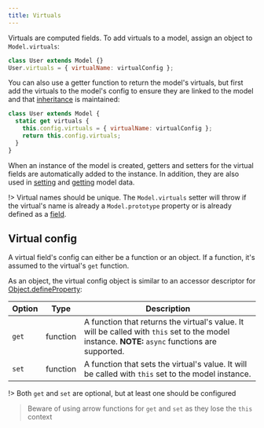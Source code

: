 ```yaml
---
title: Virtuals
---
```


Virtuals are computed fields. To add virtuals to a model, assign an object to
`Model.virtuals`:

```js
class User extends Model {}
User.virtuals = { virtualName: virtualConfig };
```

You can also use a getter function to return the model's virtuals, but first add
the virtuals to the model's config to ensure they are linked to the model and
that [inheritance](guides/fields.md#field-inheritance) is maintained:

```js
class User extends Model {
  static get virtuals {
    this.config.virtuals = { virtualName: virtualConfig };
    return this.config.virtuals;
  }
}
```

When an instance of the model is created, getters and setters for the virtual
fields are automatically added to the instance. In addition, they are also used
in [setting](guides/models.md#setting-data) and
[getting](guides/models.md#getting-data) model data.

!> Virtual names should be unique. The `Model.virtuals` setter will throw if the
virtual's name is already a `Model.prototype` property or is already defined as
a [field](guides/fields.md).

## Virtual config

A virtual field's config can either be a function or an object. If a function,
it's assumed to the virtual's `get` function.

As an object, the virtual config object is similar to an accessor descriptor for
[Object.defineProperty](https://developer.mozilla.org/en-US/docs/Web/JavaScript/Reference/Global_Objects/Object/defineProperty):

| Option | Type     | Description                                                                                                                                      |
| ------ | -------- | ------------------------------------------------------------------------------------------------------------------------------------------------ |
| `get`  | function | A function that returns the virtual's value. It will be called with `this` set to the model instance. **NOTE:** `async` functions are supported. |
| `set`  | function | A function that sets the virtual's value. It will be called with `this` set to the model instance.                                               |

!> Both `get` and `set` are optional, but at least one should be configured

> Beware of using arrow functions for `get` and `set` as they lose the `this`
> context
